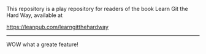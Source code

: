 This repository is a play repository for readers of the book Learn Git the Hard Way, available at 

https://leanpub.com/learngitthehardway

-------------------------------

WOW what a greate feature!
